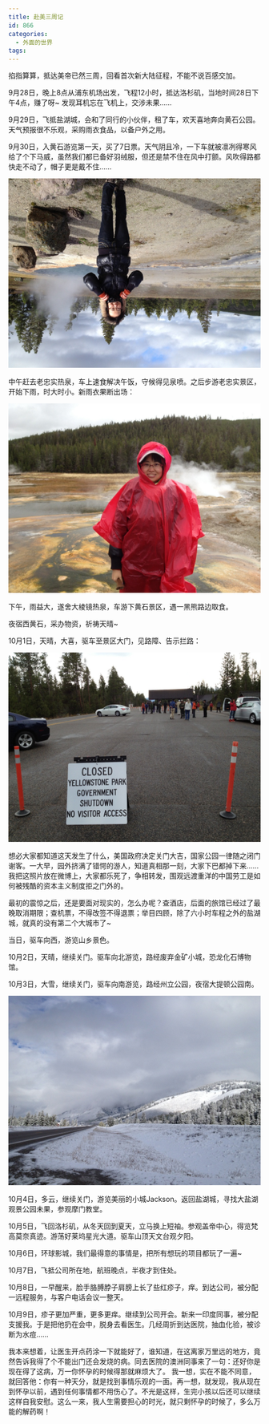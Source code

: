 ```yaml
---
title: 赴美三周记
id: 866
categories:
  - 外面的世界
tags:
---
```


掐指算算，抵达美帝已然三周，回看首次新大陆征程，不能不说百感交加。

​9月28日，晚上8点从浦东机场出发，飞程12小时，抵达洛杉矶，当地时间28日下午4点，赚了呀~ 发现耳机忘在飞机上，交涉未果……

9月29日，​飞抵盐湖城，会和了同行的小伙伴，租了车，欢天喜地奔向黄石公园。天气预报很不乐观，采购雨衣食品，以备户外之用。

9月30日，入黄石游览第一天，买了7日票。天气阴且冷，一下车就被凛冽得寒风给了个下马威，虽然我们都已备好羽绒服，但还是禁不住在风中打颤。风吹得路都快走不动了，帽子更是戴不住……

[![](images/2013/10/IMG_1195.jpg "IMG_1195")](images/2013/10/IMG_1195.jpg)

中午赶去老忠实热泉，车上速食解决午饭，守候得见泉喷。之后步游老忠实景区，开始下雨，时大时小。新雨衣果断出场：

[![](images/2013/10/IMG_1223.jpg "IMG_1223")](images/2013/10/IMG_1223.jpg)

下午，雨益大，遂舍大棱镜热泉，车游下黄石景区，遇一黑熊路边取食。

夜宿西黄石，采办物资，祈祷天晴~

10月1日，天晴，大喜，驱车至景区大门，见路障、告示拦路：

[![](images/2013/10/IMG_1264.jpg "IMG_1264")](images/2013/10/IMG_1264.jpg)

想必大家都知道这天发生了什么，美国政府决定关门大吉，国家公园一律随之闭门谢客。一大早，园外挤满了错愕的游人，知道真相那一刻，大家下巴都掉下来…… 我把这照片放在微博上，大家都乐死了，争相转发，围观远渡重洋的中国劳工是如何被残酷的资本主义制度拒之门外的。

最初的震惊之后，还是要面对现实的，怎么办呢？查酒店，后面的旅馆已经过了最晚取消期限；查机票，不得改签不得退票；举目四顾，除了六小时车程之外的盐湖城，就真的没有第二个大城市了~

当日，驱车向西，游览山乡景色。

10月2日，天晴，继续关门。驱车向北游览，路经废弃金矿小城，恐龙化石博物馆。

10月3日，大雪，继续关门，驱车向南游览，路经州立公园，夜宿大提顿公园南。

[![](images/2013/10/IMG_1337.jpg "IMG_1337")](images/2013/10/IMG_1337.jpg)

10月4日，多云，继续关门，游览美丽的小城Jackson。返回盐湖城，寻找大盐湖观景公园未果，参观摩门教堂。

10月5日，飞回洛杉矶，从冬天回到夏天，立马换上短袖。参观盖帝中心，得览梵高莫奈真迹。游荡好莱坞星光大道。驱车山顶天文台观夕阳。

10月6日，环球影城，我们最得意的事情是，把所有想玩的项目都玩了一遍~

10月7日，飞抵公司所在地，航班晚点，半夜才到住处。

10月8日，一早醒来，脸手胳膊脖子肩膀上长了些红疹子，痒。到达公司，被分配一远程服务，与客户电话会议一整天。

10月9日，疹子更加严重，更多更痒。继续到公司开会。新来一印度同事，被分配支援我。于是把他扔在会中，脱身去看医生。几经周折到达医院，抽血化验，被诊断为水痘……

我本来想着，让医生开点药涂一下就能好了，谁知道，在这离家万里远的地方，竟然告诉我得了个不能出门还会发烧的病。同去医院的澳洲同事来了一句：还好你是现在得了这病，万一你怀孕的时候得那就麻烦大了。 我一想，实在不能不同意，就回答他：你有一种天分，就是找到事情乐观的一面。再一想，就发现，我从现在到怀孕以前，遇到任何事情都不用伤心了。不光是这样，生完小孩以后还可以继续这样自我安慰。这么一来，我人生需要担心的时光，就只剩怀孕的时候了，多么万能的解药啊！

&nbsp;